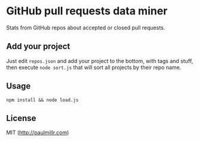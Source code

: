 # GitHub pull requests data miner

Stats from GitHub repos about accepted or closed pull requests.

## Add your project

Just edit `repos.json` and add your project to the bottom, with tags and stuff, then execute `node sort.js` that will sort all projects by their repo name.

## Usage

`npm install && node load.js`

## License

MIT (http://paulmillr.com)
